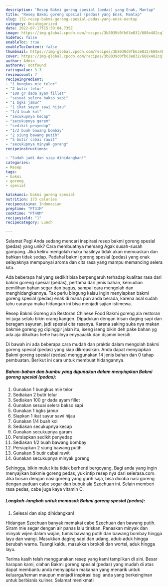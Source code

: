 ```yaml
---
description: "Resep Bakmi goreng spesial (pedas) yang Enak, Mantap"
title: "Resep Bakmi goreng spesial (pedas) yang Enak, Mantap"
slug: 132-resep-bakmi-goreng-spesial-pedas-yang-enak-mantap
category: Uncategorized
date: 2022-07-17T15:39:04.735Z
image: https://img-global.cpcdn.com/recipes/3b8039d0fb63e832/680x482cq70/bakmi-goreng-spesial-pedas-foto-resep-utama.jpg
hideToc: false
enableToc: true
enableTocContent: false
thumbnail: https://img-global.cpcdn.com/recipes/3b8039d0fb63e832/680x482cq70/bakmi-goreng-spesial-pedas-foto-resep-utama.jpg
cover: https://img-global.cpcdn.com/recipes/3b8039d0fb63e832/680x482cq70/bakmi-goreng-spesial-pedas-foto-resep-utama.jpg
author: Admin
authorAv: notfound
ratingvalue: 3.3
reviewcount: 7
recipeingredient:
- "1 bungkus mie telor"
- "2 butir telur"
- "100 gr dada ayam fillet"
- "sesuai selera bakso sapi"
- "1 bgks jamur"
- "1 ikat sayur sawi hijau"
- "1/4 buah kol"
- "secukupnya kecap"
- "secukupnya garam"
- "sedikit penyedap"
- "1/2 buah bawang bombay"
- "2 siung bawang putih"
- "5 butir cabai rawit"
- "secukupnya minyak goreng"
recipeinstructions:

- "Sudah jadi dan siap dihidangkan!"
categories:
- Resep
tags:
- bakmi
- goreng
- spesial

katakunci: bakmi goreng spesial 
nutrition: 173 calories
recipecuisine: Indonesian
preptime: "PT31M"
cooktime: "PT48M"
recipeyield: "1"
recipecategory: Lunch

---
```



Selamat Pagi Anda sedang mencari inspirasi resep bakmi goreng spesial (pedas) yang unik? Cara membuatnya memang Agak susah-susah gampang. Jika keliru mengolah maka hasilnya tidak akan memuaskan dan bahkan tidak sedap. Padahal bakmi goreng spesial (pedas) yang enak selayaknya mempunyai aroma dan cita rasa yang mampu memancing selera kita.


Ada beberapa hal yang sedikit bisa berpengaruh terhadap kualitas rasa dari bakmi goreng spesial (pedas), pertama dari jenis bahan, kemudian pemilihan bahan segar dan bagus, sampai cara mengolah dan menghidangkannya. Tak perlu bingung kalau ingin menyiapkan bakmi goreng spesial (pedas) enak di mana pun anda berada, karena asal sudah tahu caranya maka hidangan ini bisa menjadi sajian istimewa.

Resep Bakmi Goreng ala Restoran Chinese Food Bakmi goreng ala restoran ini juga selalu bikin orang kangen. Dipadukan dengan irisan daging sapi dan beragam sayuran, jadi spesial cita rasanya. Karena saking suka nya makan bakmie goreng yg dipinggir jalan itu, iseng iseng bikin deh pake bahan yg ada aja dikulkas hehe hasilnya enyyaaakk dan dijamin bersih.


Di bawah ini ada beberapa cara mudah dan praktis dalam mengolah bakmi goreng spesial (pedas) yang siap dikreasikan. Anda dapat menyiapkan Bakmi goreng spesial (pedas) menggunakan 14 jenis bahan dan 0 tahap pembuatan. Berikut ini cara untuk membuat hidangannya.

<!--inarticleads1-->

##### Bahan-bahan dan bumbu yang digunakan dalam menyiapkan Bakmi goreng spesial (pedas):

1. Gunakan 1 bungkus mie telor
1. Sediakan 2 butir telur
1. Sediakan 100 gr dada ayam fillet
1. Gunakan sesuai selera bakso sapi
1. Gunakan 1 bgks jamur
1. Siapkan 1 ikat sayur sawi hijau
1. Gunakan 1/4 buah kol
1. Sediakan secukupnya kecap
1. Gunakan secukupnya garam
1. Persiapkan sedikit penyedap
1. Sediakan 1/2 buah bawang bombay
1. Persiapkan 2 siung bawang putih
1. Gunakan 5 butir cabai rawit
1. Gunakan secukupnya minyak goreng


Sehingga, bikin mulut kita tidak berhenti bergoyang. Bagi anda yang ingin menyajikan bakmie goreng pedas, yuk intip resep nya dari selerasa.com. Jika bosan dengan nasi goreng yang gurih saja, bisa dicoba nasi goreng dengan paduan cabe segar dan bubuk ala Szechuan ini. Selain memberi rasa pedas, cabe juga kaya vitamin C. 

<!--inarticleads2-->

##### Langkah-langkah untuk memasak Bakmi goreng spesial (pedas):


1. Selesai dan siap dihidangkan!

Hidangan Szechuan banyak memakai cabe Szechuan dan bawang putih. Siram mie segar dengan air panas lalu tiriskan. Panaskan minyak dan minyak wijen dalam wajan, tumis bawang putih dan bawang bombay hingga layu dan wangi. Masukkan daging sapi dan udang, aduk-aduk hingga berubah warna. Tuangi kaldu, masukkan brokoli dan wortel, aduk hingga layu. 

Terima kasih telah menggunakan resep yang kami tampilkan di sini. Besar harapan kami, olahan Bakmi goreng spesial (pedas) yang mudah di atas dapat membantu anda menyiapkan makanan yang menarik untuk keluarga/teman maupun menjadi inspirasi bagi anda yang berkeinginan untuk berbisnis kuliner. Selamat menikmati
